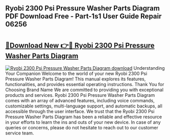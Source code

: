 ## Ryobi 2300 Psi Pressure Washer Parts Diagram PDF Download Free - Part-1s1 User Guide Repair 06256

# <h2><a href="http://dfhlimx.blite.top/?on=Ryobi+2300+Psi+Pressure+Washer+Parts+Diagram">🔗Download New 👉🔴 Ryobi 2300 Psi Pressure Washer Parts Diagram</a></h2>

[![Ryobi 2300 Psi Pressure Washer Parts Diagram download](https://i.imgur.com/lujVjoI.png)](http://dfhlimx.blite.top/?on=Ryobi+2300+Psi+Pressure+Washer+Parts+Diagram)
Understanding Your Companion Welcome to the world of your new Ryobi 2300 Psi Pressure Washer Parts Diagram! This manual explores its features, functionalities, and provides essential operating instructions. Thank You for Choosing Brand Name We are committed to providing you with exceptional products and services. Ryobi 2300 Psi Pressure Washer Parts Diagram comes with an array of advanced features, including voice commands, customizable settings, multi-language support, and automatic backups, all accessible through the user interface. We trust that the Ryobi 2300 Psi Pressure Washer Parts Diagram has been a reliable and effective resource in your efforts to learn the ins and outs of your new device. In case of any queries or concerns, please do not hesitate to reach out to our customer service team.
